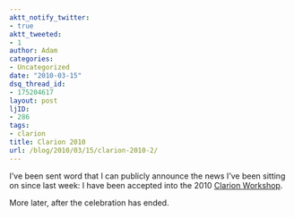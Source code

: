 ```yaml
---
aktt_notify_twitter:
- true
aktt_tweeted:
- 1
author: Adam
categories:
- Uncategorized
date: "2010-03-15"
dsq_thread_id:
- 175204617
layout: post
ljID:
- 286
tags:
- clarion
title: Clarion 2010
url: /blog/2010/03/15/clarion-2010-2/
---
```

I&#8217;ve been sent word that I can publicly announce the news I&#8217;ve been sitting on since last week: I have been accepted into the 2010 [Clarion Workshop](1).

More later, after the celebration has ended.

 [1]: http://clarion.ucsd.edu/
